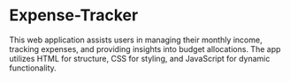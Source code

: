 # Expense-Tracker
 This web application assists users in managing their monthly income, tracking expenses, and providing insights into budget allocations. The app utilizes HTML for structure, CSS for styling, and JavaScript for dynamic functionality.
